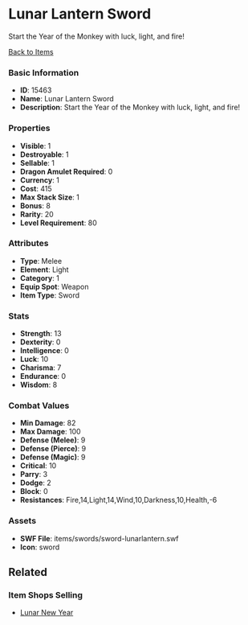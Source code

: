 # Lunar Lantern Sword

Start the Year of the Monkey with luck, light, and fire!

[Back to Items](../items.md)

### Basic Information

- **ID**: 15463
- **Name**: Lunar Lantern Sword
- **Description**: Start the Year of the Monkey with luck, light, and fire!

### Properties

- **Visible**: 1
- **Destroyable**: 1
- **Sellable**: 1
- **Dragon Amulet Required**: 0
- **Currency**: 1
- **Cost**: 415
- **Max Stack Size**: 1
- **Bonus**: 8
- **Rarity**: 20
- **Level Requirement**: 80

### Attributes

- **Type**: Melee
- **Element**: Light
- **Category**: 1
- **Equip Spot**: Weapon
- **Item Type**: Sword

### Stats

- **Strength**: 13
- **Dexterity**: 0
- **Intelligence**: 0
- **Luck**: 10
- **Charisma**: 7
- **Endurance**: 0
- **Wisdom**: 8

### Combat Values

- **Min Damage**: 82
- **Max Damage**: 100
- **Defense (Melee)**: 9
- **Defense (Pierce)**: 9
- **Defense (Magic)**: 9
- **Critical**: 10
- **Parry**: 3
- **Dodge**: 2
- **Block**: 0
- **Resistances**: Fire,14,Light,14,Wind,10,Darkness,10,Health,-6

### Assets

- **SWF File**: items/swords/sword-lunarlantern.swf
- **Icon**: sword

## Related

### Item Shops Selling

- [Lunar New Year](../item-shops/489-lunar-new-year.md)

